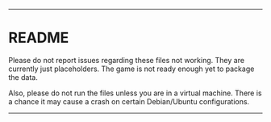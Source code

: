 
***

# README

Please do not report issues regarding these files not working. They are currently just placeholders. The game is not ready enough yet to package the data.

Also, please do not run the files unless you are in a virtual machine. There is a chance it may cause a crash on certain Debian/Ubuntu configurations.

***
